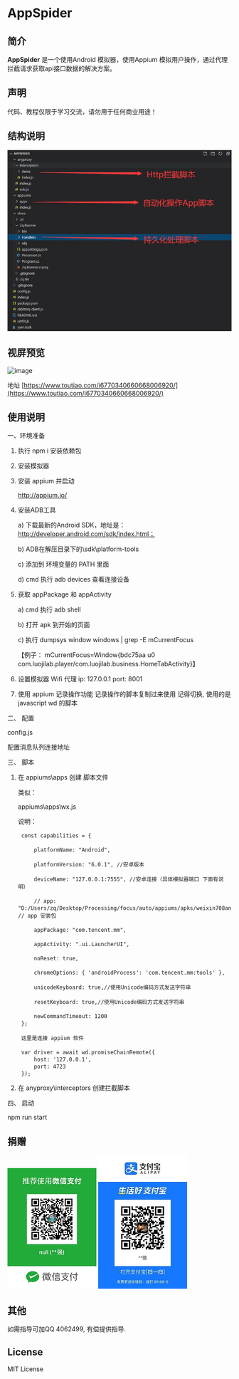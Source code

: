 # AppSpider

## 简介

**AppSpider** 是一个使用Android 模拟器，使用Appium 模拟用户操作，通过代理拦截请求获取api接口数据的解决方案。

## 声明

代码、教程仅限于学习交流，请勿用于任何商业用途！

## 结构说明

![](https://github.com/zhengzq/AppSpider/blob/master/images/structure.jpg)

## 视屏预览

![image](http://p1.pstatp.com/large/2e87e00077f85d5b29ef1)

地址 [https://www.toutiao.com/i6770340660668006920/](https://www.toutiao.com/i6770340660668006920/)


## 使用说明

一、环境准备
1. 执行 npm i 安装依赖包

2. 安装模拟器

3. 安装 appium 并启动

     http://appium.io/

4. 安装ADB工具

    a) 下载最新的Android SDK，地址是：http://developer.android.com/sdk/index.html；

    b) ADB在解压目录下的\sdk\platform-tools

    c) 添加到 环境变量的 PATH 里面

    d) cmd 执行 adb devices 查看连接设备

5. 获取 appPackage 和 appActivity

    a) cmd 执行 adb shell
    
    b) 打开 apk 到开始的页面
    
    c) 执行 dumpsys window windows | grep -E mCurrentFocus 
    
      【例子： mCurrentFocus=Window{bdc75aa u0 com.luojilab.player/com.luojilab.business.HomeTabActivity}】

6. 设置模拟器 Wifi 代理
    ip: 127.0.0.1
    port: 8001

7. 使用 appium 记录操作功能
    记录操作的脚本复制过来使用
    记得切换, 使用的是  javascript wd 的脚本

二、 配置

config.js

配置消息队列连接地址

三、 脚本

1. 在 appiums\apps 创建 脚本文件

    类似：
    
    appiums\apps\wx.js
    
    说明：
    
        const capabilities = {
        
            platformName: "Android",
            
            platformVersion: "6.0.1", //安卓版本
            
            deviceName: "127.0.0.1:7555", //安卓连接（具体模拟器端口 下面有说明）
            
            // app: "D:/Users/zq/Desktop/Processing/focus/auto/appiums/apks/weixin708android1540.apk", // app 安装包
            
            appPackage: "com.tencent.mm",
            
            appActivity: ".ui.LauncherUI",
            
            noReset: true,
            
            chromeOptions: { 'androidProcess': 'com.tencent.mm:tools' },
            
            unicodeKeyboard: true,//使用Unicode编码方式发送字符串
            
            resetKeyboard: true,//使用Unicode编码方式发送字符串
            
            newCommandTimeout: 1200
        };
        
        这里是连接 appium 软件
        
        var driver = await wd.promiseChainRemote({
            host: '127.0.0.1',
            port: 4723
        });

2. 在 anyproxy\interceptors 创建拦截脚本

四、 启动

npm run start


## 捐赠

![](https://github.com/zhengzq/AppSpider/blob/master/images/wx.jpg)
![](https://github.com/zhengzq/AppSpider/blob/master/images/zfb.jpg)

## 其他

如需指导可加QQ 4062499, 有偿提供指导.

## License

MIT License
